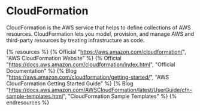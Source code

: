 # CloudFormation

CloudFormation is the AWS service that helps to define collections of AWS resources. CloudFormation lets you model, provision, and manage AWS and third-party resources by treating infrastructure as code.

{% resources %}
  {% Official "https://aws.amazon.com/cloudformation/", "AWS CloudFormation Website" %}
  {% Official "https://docs.aws.amazon.com/cloudformation/index.html", "Official Documentation" %}
  {% Blog "https://aws.amazon.com/cloudformation/getting-started/", "AWS CloudFormation Getting Started Guide" %}
  {% Blog "https://docs.aws.amazon.com/AWSCloudFormation/latest/UserGuide/cfn-sample-templates.html", "CloudFormation Sample Templates" %}
{% endresources %}
